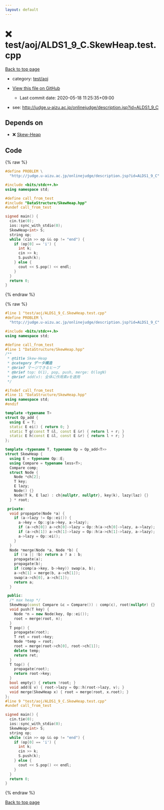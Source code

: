 ```yaml
---
layout: default
---
```


<!-- mathjax config similar to math.stackexchange -->
<script type="text/javascript" async
  src="https://cdnjs.cloudflare.com/ajax/libs/mathjax/2.7.5/MathJax.js?config=TeX-MML-AM_CHTML">
</script>
<script type="text/x-mathjax-config">
  MathJax.Hub.Config({
    TeX: { equationNumbers: { autoNumber: "AMS" }},
    tex2jax: {
      inlineMath: [ ['$','$'] ],
      processEscapes: true
    },
    "HTML-CSS": { matchFontHeight: false },
    displayAlign: "left",
    displayIndent: "2em"
  });
</script>

<script type="text/javascript" src="https://cdnjs.cloudflare.com/ajax/libs/jquery/3.4.1/jquery.min.js"></script>
<script src="https://cdn.jsdelivr.net/npm/jquery-balloon-js@1.1.2/jquery.balloon.min.js" integrity="sha256-ZEYs9VrgAeNuPvs15E39OsyOJaIkXEEt10fzxJ20+2I=" crossorigin="anonymous"></script>
<script type="text/javascript" src="../../../assets/js/copy-button.js"></script>
<link rel="stylesheet" href="../../../assets/css/copy-button.css" />


# :x: test/aoj/ALDS1_9_C.SkewHeap.test.cpp

<a href="../../../index.html">Back to top page</a>

* category: <a href="../../../index.html#0d0c91c0cca30af9c1c9faef0cf04aa9">test/aoj</a>
* <a href="{{ site.github.repository_url }}/blob/master/test/aoj/ALDS1_9_C.SkewHeap.test.cpp">View this file on GitHub</a>
    - Last commit date: 2020-05-18 11:25:35+09:00


* see: <a href="http://judge.u-aizu.ac.jp/onlinejudge/description.jsp?id=ALDS1_9_C">http://judge.u-aizu.ac.jp/onlinejudge/description.jsp?id=ALDS1_9_C</a>


## Depends on

* :x: <a href="../../../library/DataStructure/SkewHeap.hpp.html">Skew-Heap</a>


## Code

<a id="unbundled"></a>
{% raw %}
```cpp
#define PROBLEM \
  "http://judge.u-aizu.ac.jp/onlinejudge/description.jsp?id=ALDS1_9_C"

#include <bits/stdc++.h>
using namespace std;

#define call_from_test
#include "DataStructure/SkewHeap.hpp"
#undef call_from_test

signed main() {
  cin.tie(0);
  ios::sync_with_stdio(0);
  SkewHeap<int> S;
  string op;
  while (cin >> op && op != "end") {
    if (op[0] == 'i') {
      int k;
      cin >> k;
      S.push(k);
    } else {
      cout << S.pop() << endl;
    }
  }
  return 0;
}
```
{% endraw %}

<a id="bundled"></a>
{% raw %}
```cpp
#line 1 "test/aoj/ALDS1_9_C.SkewHeap.test.cpp"
#define PROBLEM \
  "http://judge.u-aizu.ac.jp/onlinejudge/description.jsp?id=ALDS1_9_C"

#include <bits/stdc++.h>
using namespace std;

#define call_from_test
#line 1 "DataStructure/SkewHeap.hpp"
/**
 * @title Skew-Heap
 * @category データ構造
 * @brief マージできるヒープ
 * @brief top: O(1), pop, push, merge: O(logN)
 * @brief add(v): 全体に作用素vを適用
 */

#ifndef call_from_test
#line 11 "DataStructure/SkewHeap.hpp"
using namespace std;
#endif

template <typename T>
struct Op_add {
  using E = T;
  static E ei() { return 0; }
  static T g(const T &l, const E &r) { return l + r; }
  static E h(const E &l, const E &r) { return l + r; }
};

template <typename T, typename Op = Op_add<T>>
struct SkewHeap {
  using E = typename Op::E;
  using Compare = typename less<T>;
  Compare comp;
  struct Node {
    Node *ch[2];
    T key;
    E lazy;
    Node() {}
    Node(T k, E laz) : ch{nullptr, nullptr}, key(k), lazy(laz) {}
  } * root;

 private:
  void propagate(Node *a) {
    if (a->lazy != Op::ei()) {
      a->key = Op::g(a->key, a->lazy);
      if (a->ch[0]) a->ch[0]->lazy = Op::h(a->ch[0]->lazy, a->lazy);
      if (a->ch[1]) a->ch[1]->lazy = Op::h(a->ch[1]->lazy, a->lazy);
      a->lazy = Op::ei();
    }
  }
  Node *merge(Node *a, Node *b) {
    if (!a || !b) return a ? a : b;
    propagate(a);
    propagate(b);
    if (comp(a->key, b->key)) swap(a, b);
    a->ch[1] = merge(b, a->ch[1]);
    swap(a->ch[0], a->ch[1]);
    return a;
  }

 public:
  /* max heap */
  SkewHeap(const Compare &c = Compare()) : comp(c), root(nullptr) {}
  void push(T key) {
    Node *n = new Node(key, Op::ei());
    root = merge(root, n);
  }
  T pop() {
    propagate(root);
    T ret = root->key;
    Node *temp = root;
    root = merge(root->ch[0], root->ch[1]);
    delete temp;
    return ret;
  }
  T top() {
    propagate(root);
    return root->key;
  }
  bool empty() { return !root; }
  void add(E v) { root->lazy = Op::h(root->lazy, v); }
  void merge(SkewHeap x) { root = merge(root, x.root); }
};
#line 9 "test/aoj/ALDS1_9_C.SkewHeap.test.cpp"
#undef call_from_test

signed main() {
  cin.tie(0);
  ios::sync_with_stdio(0);
  SkewHeap<int> S;
  string op;
  while (cin >> op && op != "end") {
    if (op[0] == 'i') {
      int k;
      cin >> k;
      S.push(k);
    } else {
      cout << S.pop() << endl;
    }
  }
  return 0;
}

```
{% endraw %}

<a href="../../../index.html">Back to top page</a>

